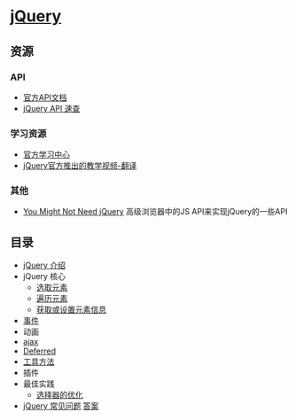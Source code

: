 # [jQuery](http://jquery.com/)
## 资源
### API
* [官方API文档](http://api.jquery.com/)
* [jQuery API 速查](https://oscarotero.com/jquery/)

### 学习资源
* [官方学习中心](http://learn.jquery.com/)
* [jQuery官方推出的教学视频-翻译](http://blog.jobbole.com/37699/)

### 其他
* [You Might Not Need jQuery](https://github.com/HubSpot/YouMightNotNeedjQuery) 高级浏览器中的JS API来实现jQuery的一些API

## 目录
* [jQuery 介绍](about.md)
* jQuery 核心
  - [选取元素](select-elem/)
  - [遍历元素](iterator/)
  - [获取或设置元素信息](get-or-set-elem-info/)
* [事件](event)
* 动画
* [ajax](ajax/)
* [Deferred](deferred)
* [工具方法](utilities.md)
* 插件
* 最佳实践
  - [选择器的优化](performance/optimize-selectors.md)
* [jQuery 常见问题](question.md) [答案](answer.md)



